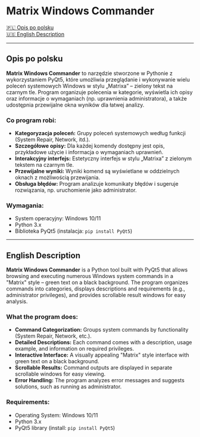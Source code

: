 # Matrix Windows Commander

[🇵🇱 Opis po polsku](#opis-po-polsku)  
[🇺🇸 English Description](#english-description)


---

## Opis po polsku

**Matrix Windows Commander** to narzędzie stworzone w Pythonie z wykorzystaniem PyQt5, które umożliwia przeglądanie i wykonywanie wielu poleceń systemowych Windows w stylu „Matrixa” – zielony tekst na czarnym tle. Program organizuje polecenia w kategorie, wyświetla ich opisy oraz informacje o wymaganiach (np. uprawnienia administratora), a także udostępnia przewijalne okna wyników dla łatwej analizy. 

### Co program robi:
- **Kategoryzacja poleceń:** Grupy poleceń systemowych według funkcji (System Repair, Network, itd.).
- **Szczegółowe opisy:** Dla każdej komendy dostępny jest opis, przykładowe użycie i informacja o wymaganiach uprawnień.
- **Interakcyjny interfejs:** Estetyczny interfejs w stylu „Matrixa” z zielonym tekstem na czarnym tle.
- **Przewijalne wyniki:** Wyniki komend są wyświetlane w oddzielnych oknach z możliwością przewijania.
- **Obsługa błędów:** Program analizuje komunikaty błędów i sugeruje rozwiązania, np. uruchomienie jako administrator.

### Wymagania:
- System operacyjny: Windows 10/11
- Python 3.x
- Biblioteka PyQt5 (instalacja: `pip install PyQt5`)

---

## English Description

**Matrix Windows Commander** is a Python tool built with PyQt5 that allows browsing and executing numerous Windows system commands in a "Matrix" style – green text on a black background. The program organizes commands into categories, displays descriptions and requirements (e.g., administrator privileges), and provides scrollable result windows for easy analysis.

### What the program does:
- **Command Categorization:** Groups system commands by functionality (System Repair, Network, etc.).
- **Detailed Descriptions:** Each command comes with a description, usage example, and information on required privileges.
- **Interactive Interface:** A visually appealing "Matrix" style interface with green text on a black background.
- **Scrollable Results:** Command outputs are displayed in separate scrollable windows for easy viewing.
- **Error Handling:** The program analyzes error messages and suggests solutions, such as running as administrator.

### Requirements:
- Operating System: Windows 10/11
- Python 3.x
- PyQt5 library (install: `pip install PyQt5`)

